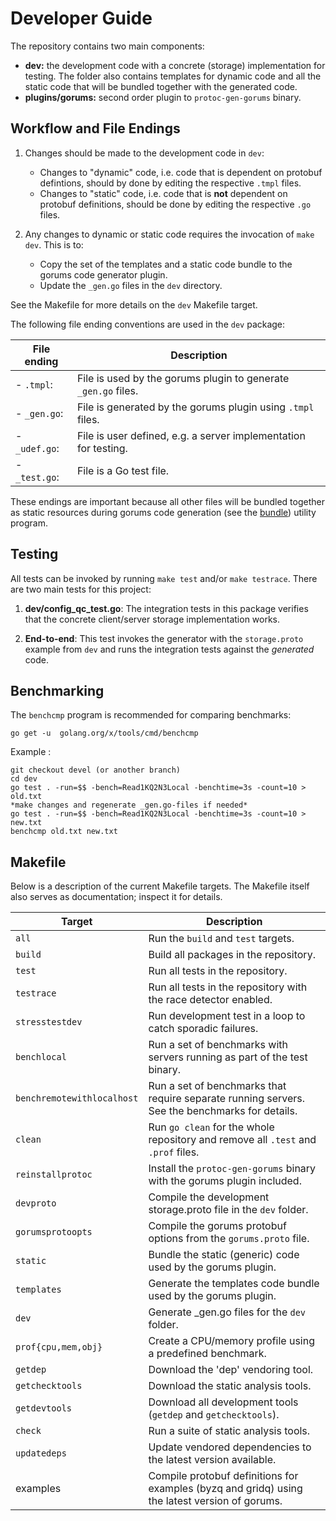 # Developer Guide

The repository contains two main components:

* **dev:** the development code with a concrete (storage) implementation for
  testing. The folder also contains templates for dynamic code and all the
  static code that will be bundled together with the generated code.
* **plugins/gorums:** second order plugin to `protoc-gen-gorums` binary.

## Workflow and File Endings

1. Changes should be made to the development code in `dev`:
	* Changes to "dynamic" code, i.e. code that is dependent on protobuf
	  defintions, should by done by editing the respective `.tmpl` files.
	* Changes to "static" code, i.e. code that is **not** dependent on
	  protobuf definitions, should be done by editing the respective `.go`
	  files.

2. Any changes to dynamic or static code requires the invocation of `make dev`.
   This is to:
	* Copy the set of the templates and a static code bundle to the gorums
	  code generator plugin.
	* Update the `_gen.go` files in the `dev` directory.

See the Makefile for more details on the `dev` Makefile target.

The following file ending conventions are used in the `dev` package:

| File ending	| Description								|
|---------------|-----------------------------------------------------------------------|
| - `.tmpl`: 	| File is used by the gorums plugin to generate `_gen.go` files. 	|
| - `_gen.go`: 	| File is generated by the gorums plugin using `.tmpl` files.		|
| - `_udef.go`:	| File is user defined, e.g. a server implementation for testing. 	|
| - `_test.go`:	| File is a Go test file. 						|

These endings are important because all other files will be bundled together as
static resources during gorums code generation (see the
[bundle](https://github.com/relab/gorums/tree/master/cmd/bundle)) utility
program.

## Testing

All tests can be invoked by running ```make test``` and/or ```make testrace```.
There are two main tests for this project:

1. **dev/config_qc_test.go**: The integration tests in this package
   verifies that the concrete client/server storage implementation works.

2. **End-to-end**: This test invokes the generator with the ```storage.proto```
   example from ```dev``` and runs the integration tests against the
   *generated* code.

## Benchmarking

The ```benchcmp``` program is recommended for comparing benchmarks:

```shell
go get -u  golang.org/x/tools/cmd/benchcmp
```

Example :

```shell
git checkout devel (or another branch)
cd dev
go test . -run=$$ -bench=Read1KQ2N3Local -benchtime=3s -count=10 > old.txt
*make changes and regenerate _gen.go-files if needed*
go test . -run=$$ -bench=Read1KQ2N3Local -benchtime=3s -count=10 > new.txt
benchcmp old.txt new.txt
```

## Makefile

Below is a description of the current Makefile targets.
The Makefile itself also serves as documentation; inspect it for details.

| Target 			| Description 											|
|-------------------------------|-----------------------------------------------------------------------------------------------|
| `all` 			| Run the `build` and `test` targets.								|
| `build` 			| Build all packages in the repository.								|
| `test` 			| Run all tests in the repository.								|
| `testrace` 			| Run all tests in the repository with the race detector enabled.				|
| `stresstestdev` 		| Run development test in a loop to catch sporadic failures.					|
| `benchlocal`			| Run a set of benchmarks with servers running as part of the test binary.			|
| `benchremotewithlocalhost`	| Run a set of benchmarks that require separate running servers. See the benchmarks for details.|
| `clean` 			| Run `go clean` for the whole repository and remove all `.test` and `.prof` files. 		|
| `reinstallprotoc` 		| Install the `protoc-gen-gorums` binary with the gorums plugin included.			|
| `devproto` 			| Compile the development storage.proto file in the `dev` folder.				|
| `gorumsprotoopts` 		| Compile the gorums protobuf options from the `gorums.proto` file.				|
| `static` 			| Bundle the static (generic) code used by the gorums plugin.					|
| `templates` 			| Generate the templates code bundle used by the gorums plugin.					|
| `dev` 			| Generate _gen.go files for the `dev` folder. 							|
| `prof{cpu,mem,obj}` 		| Create a CPU/memory profile using a predefined benchmark. 					|
| `getdep` 			| Download the 'dep' vendoring tool.								|
| `getchecktools` 		| Download the static analysis tools.								|
| `getdevtools` 		| Download all development tools (`getdep` and `getchecktools`).				|
| `check` 			| Run a suite of static analysis tools.								|
| `updatedeps`			| Update vendored dependencies to the latest version available. 				|
|  examples			| Compile protobuf definitions for examples (byzq and gridq) using the latest version of gorums.|
